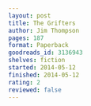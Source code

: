 ```yaml
---
layout: post
title: The Grifters
author: Jim Thompson
pages: 187
format: Paperback
goodreads_id: 3136943
shelves: fiction
started: 2014-05-12
finished: 2014-05-12
rating: 2
reviewed: false
---
```

